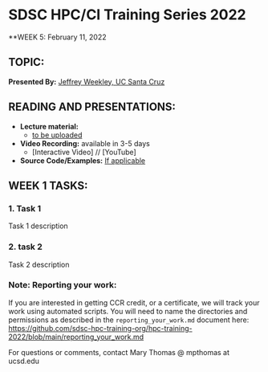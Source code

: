 # SDSC HPC/CI Training Series 2022

**WEEK 5: February 11, 2022

## TOPIC: 
**Presented By:** [Jeffrey Weekley, UC Santa Cruz](bioURL)

## READING AND PRESENTATIONS:
* **Lecture material:** 
   * [to be uploaded]()
* **Video Recording:** available in 3-5 days
   * [Interactive Video] // [YouTube]
* **Source Code/Examples:** [If applicable]()

## WEEK 1 TASKS:

### 1. Task 1
Task 1 description 


### 2. task 2
Task 2 description 

### Note: Reporting your work:
If you are interested in getting CCR credit, or a certificate, we will track your work using automated scripts.
You will need to name the directories and permissions as described in the ``reporting_your_work.md`` document here:
https://github.com/sdsc-hpc-training-org/hpc-training-2022/blob/main/reporting_your_work.md



For questions or comments, contact Mary Thomas @ mpthomas  at  ucsd.edu
